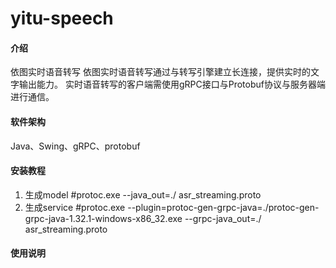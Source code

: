 # yitu-speech

#### 介绍
依图实时语音转写
依图实时语音转写通过与转写引擎建立长连接，提供实时的文字输出能力。
实时语音转写的客户端需使用gRPC接口与Protobuf协议与服务器端进行通信。

#### 软件架构
Java、Swing、gRPC、protobuf


#### 安装教程

1.  生成model #protoc.exe --java_out=./ asr_streaming.proto
2.  生成service #protoc.exe --plugin=protoc-gen-grpc-java=./protoc-gen-grpc-java-1.32.1-windows-x86_32.exe --grpc-java_out=./ asr_streaming.proto


#### 使用说明


